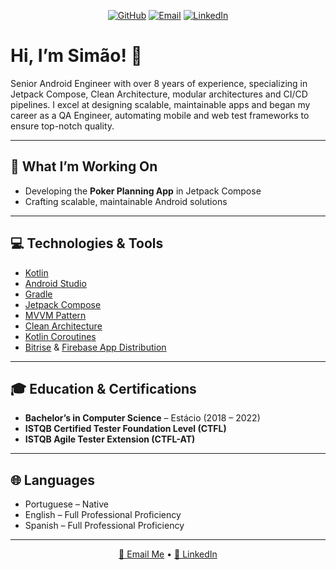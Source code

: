 <p align="center">
  <a href="https://github.com/simaopgt"><img src="https://img.shields.io/badge/GitHub-100000?style=for-the-badge&logo=github&logoColor=white" alt="GitHub"></a>
  <a href="mailto:simaopgt@gmail.com"><img src="https://img.shields.io/badge/Email-D14836?style=for-the-badge&logo=gmail&logoColor=white" alt="Email"></a>
  <a href="https://www.linkedin.com/in/sim%C3%A3o-pedro-58ba41125/"><img src="https://img.shields.io/badge/LinkedIn-0A66C2?style=for-the-badge&logo=linkedin&logoColor=white" alt="LinkedIn"></a>
</p>

# Hi, I’m Simão! 👋

Senior Android Engineer with over 8 years of experience, specializing in Jetpack Compose, Clean Architecture, modular architectures and CI/CD pipelines. I excel at designing scalable, maintainable apps and began my career as a QA Engineer, automating mobile and web test frameworks to ensure top-notch quality.

---

## 🚀 What I’m Working On
- Developing the **Poker Planning App** in Jetpack Compose  
- Crafting scalable, maintainable Android solutions  

---

## 💻 Technologies & Tools
- [Kotlin](https://kotlinlang.org)  
- [Android Studio](https://developer.android.com/studio)  
- [Gradle](https://gradle.org)  
- [Jetpack Compose](https://developer.android.com/jetpack/compose)  
- [MVVM Pattern](https://developer.android.com/jetpack/guide)  
- [Clean Architecture]([https://developer.android.com/jetpack/guide/arch#clean](https://developer.android.com/topic/architecture?hl=pt-br))  
- [Kotlin Coroutines](https://kotlinlang.org/docs/coroutines-overview.html)  
- [Bitrise](https://www.bitrise.io) & [Firebase App Distribution](https://firebase.google.com/products/app-distribution)

---

## 🎓 Education & Certifications
- **Bachelor’s in Computer Science** – Estácio (2018 – 2022)  
- **ISTQB Certified Tester Foundation Level (CTFL)**  
- **ISTQB Agile Tester Extension (CTFL-AT)**

---

## 🌐 Languages
- Portuguese – Native  
- English – Full Professional Proficiency  
- Spanish – Full Professional Proficiency 

---

<p align="center">
  <a href="mailto:simaopgt@gmail.com">📧 Email Me</a> •
  <a href="https://www.linkedin.com/in/sim%C3%A3o-pedro-58ba41125/">🔗 LinkedIn</a>
</p>

